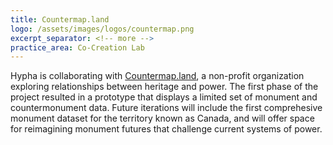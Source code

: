 ```yaml
---
title: Countermap.land
logo: /assets/images/logos/countermap.png
excerpt_separator: <!-- more -->
practice_area: Co-Creation Lab
---
```

Hypha is collaborating with <a href="https://countermap.land">Countermap.land</a>, a non-profit organization exploring relationships between heritage and power. The first phase of the project resulted in a prototype that displays a limited set of monument and countermonument data. Future iterations will include the first comprehesive monument dataset for the territory known as Canada, and will offer space for reimagining monument futures that challenge current systems of power.  


